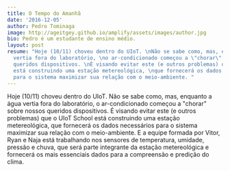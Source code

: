 ```yaml
---
title: O Tempo do Amanhã
date: '2016-12-05'
author: Pedro Tominaga
image: http://ageitgey.github.io/amplify/assets/images/author.jpg
bio: Pedro é um estudante de ensino médio.
layout: post
resume: "Hoje (10/11) choveu dentro do UIoT. \nNão se sabe como, mas, enquanto a água
  vertia fora do laboratório, \no ar-condicionado começou a \"chorar\" sobre nossos
  queridos dispositivos. \nÉ visando evitar este (e outros problemas) que o UIoT School
  está construindo uma estação metereológica, \nque fornecerá os dados necessários
  para o sistema maximizar sua relação com o meio-ambiente. "
---
```


Hoje (10/11) choveu dentro do UIoT. 
Não se sabe como, mas, enquanto a água vertia fora do laboratório, 
o ar-condicionado começou a "chorar" sobre nossos queridos dispositivos. 
É visando evitar este (e outros problemas) que o UIoT School está construindo uma estação metereológica, 
que fornecerá os dados necessários para o sistema maximizar sua relação com o meio-ambiente. 
E a equipe formada por Vitor, Ryan e Naja está trabalhando nos sensores de temperatura, umidade, pressão e chuva, 
que será parte integrante da estação metereológica e fornecerá os mais essenciais dados para a compreensão e predição do clima.

